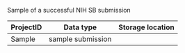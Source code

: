 Sample of a successful NIH SB submission

|ProjectID   |Data type   |Storage location     |
|-----------|------------|---------------------|
|Sample|sample submission||https://beaconbio.sharepoint.com/:b:/s/BeaconJunkDrawer/EUtBk8LPacBEoIvQvCTdex0BYt_yQ-UEroSNXrYjEM9Srw?e=a03GDX|
